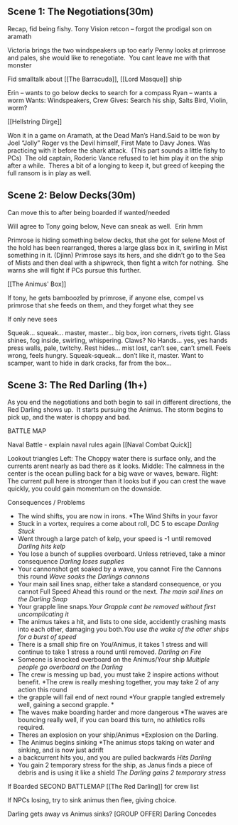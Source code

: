 ## Scene 1: The Negotiations(30m)
Recap, fid being fishy.
Tony Vision retcon – forgot the prodigal son on aramath

Victoria brings the two windspeakers up too early
Penny looks at primrose and pales, she would like to renegotiate.  You cant leave me with that monster

Fid smalltalk about [[The Barracuda]], [[Lord Masque]] ship

Erin – wants to go below decks to search for a compass
Ryan – wants a worm
Wants: Windspeakers, Crew
Gives: Search his ship, Salts Bird, Violin, worm?

[[Hellstring Dirge]]

Won it in a game on Aramath, at the Dead Man’s Hand.Said to be won by Joel “Jolly” Roger vs the Devil himself, First Mate to Davy Jones. Was practicing with it before the shark attack.  (This part sounds a little fishy to PCs)  The old captain, Roderic Vance refused to let him play it on the ship after a while.  Theres a bit of a longing to keep it, but greed of keeping the full ransom is in play as well.

## Scene 2: Below Decks(30m)
Can move this to after being boarded if wanted/needed


Will agree to Tony going below, Neve can sneak as well.  Erin hmm

Primrose is hiding something below decks, that she got for selene  Most of the hold has been rearranged, theres a large glass box in it, swirling in Mist something in it. (Djinn) Primrose says its hers, and she didn’t go to the Sea of Mists and then deal with a shipwreck, then fight a witch for nothing.  She warns she will fight if PCs pursue this further.

[[The Animus' Box]]

If tony, he gets bamboozled by primrose, if anyone else, compel vs primrose that she feeds on them, and they forget what they see

If only neve sees

Squeak… squeak… master, master… big box, iron corners, rivets tight. Glass shines, fog inside, swirling, whispering. Claws? No Hands… yes, yes hands press walls, pale, twitchy. Rest hides… mist lost, can’t see, can’t smell. Feels wrong, feels hungry. Squeak-squeak… don’t like it, master. Want to scamper, want to hide in dark cracks, far from the box…

## Scene 3: The Red Darling (1h+)
As you end the negotiations and both begin to sail in different directions, the Red Darling shows up.  It starts pursuing the Animus.  The storm begins to pick up, and the water is choppy and bad.


BATTLE MAP

Naval Battle - explain naval rules again
[[Naval Combat Quick]]

Lookout triangles
Left:  The Choppy water there is surface only, and the currents arent nearly as bad there as it looks.
Middle:  The calmness in the center is the ocean pulling back for a big wave or waves, beware.
Right: The current pull here is stronger than it looks but if you can crest the wave quickly, you could gain momentum on the downside.


Consequences / Problems
- The wind shifts, you are now in irons. *The Wind Shifts in your favor
- Stuck in a vortex, requires a come about roll, DC 5 to escape *Darling Stuck*
- Went through a large patch of kelp, your speed is -1 until removed *Darling hits kelp*
- You lose a bunch of supplies overboard.  Unless retrieved, take a minor consequence  *Darling loses supplies*
- Your cannonshot get soaked by a wave, you cannot Fire the Cannons this round *Wave soaks the Darlings cannons*
- Your main sail lines snap, either take a standard consequence, or you cannot Full Speed Ahead this round or the next. *The main sail lines on the Darling Snap*
- Your grapple line snaps.*Your Grapple cant be removed without first uncomplicating it*
- The animus takes a hit, and lists to one side, accidently crashing masts into each other, damaging you both.*You use the wake of the other ships for a burst of speed*
- There is a small ship fire on You/Animus, it takes 1 stress and will continue to take 1 stress a round until removed. *Darling on Fire*
- Someone is knocked overboard on the Animus/Your ship *Multiple people go overboard on the Darling*
- The crew is messing up bad, you must take 2 inspire actions without benefit.  *The crew is really meshing together, you may take 2 of any action this round
- the grapple will fail end of next round *Your grapple tangled extremely well, gaining a second grapple. *
- The waves make boarding harder and more dangerous *The waves are bouncing really well, if you can board this turn, no athletics rolls required.
- Theres an explosion on your ship/Animus *Explosion on the Darling.
- The Animus begins sinking *The animus stops taking on water and sinking, and is now just adrift
- a backcurrent hits you, and you are pulled backwards *Hits Darling*
- You gain 2 temporary stress for the ship, as Janus finds a piece of debris and is using it like a shield *The Darling gains 2 temporary stress*


If Boarded SECOND BATTLEMAP
[[The Red Darling]] for crew list

If NPCs losing, try to sink animus then flee, giving choice.


Darling gets away vs Animus sinks?
[GROUP OFFER] Darling Concedes


